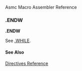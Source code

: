 Asmc Macro Assembler Reference

### .ENDW

**.ENDW**

See [.WHILE](dot_while.md).

#### See Also

[Directives Reference](readme.md)
